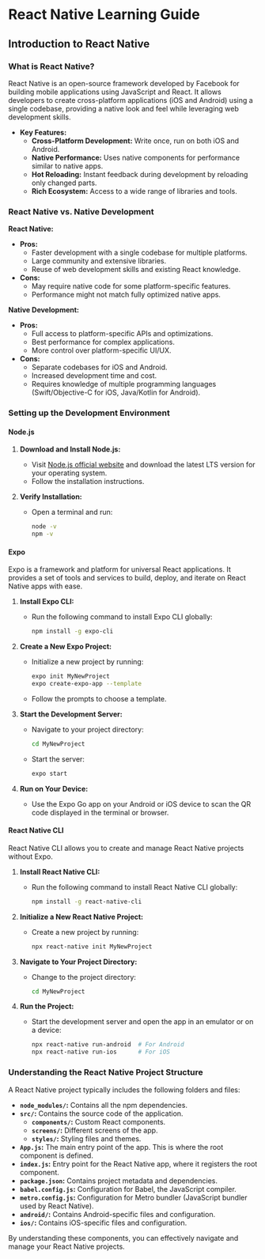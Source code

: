 # React Native Learning Guide

## Introduction to React Native

### What is React Native?

React Native is an open-source framework developed by Facebook for building mobile applications using JavaScript and React. It allows developers to create cross-platform applications (iOS and Android) using a single codebase, providing a native look and feel while leveraging web development skills.

- **Key Features:**
  - **Cross-Platform Development:** Write once, run on both iOS and Android.
  - **Native Performance:** Uses native components for performance similar to native apps.
  - **Hot Reloading:** Instant feedback during development by reloading only changed parts.
  - **Rich Ecosystem:** Access to a wide range of libraries and tools.

### React Native vs. Native Development

**React Native:**

- **Pros:**
  - Faster development with a single codebase for multiple platforms.
  - Large community and extensive libraries.
  - Reuse of web development skills and existing React knowledge.
- **Cons:**
  - May require native code for some platform-specific features.
  - Performance might not match fully optimized native apps.

**Native Development:**

- **Pros:**
  - Full access to platform-specific APIs and optimizations.
  - Best performance for complex applications.
  - More control over platform-specific UI/UX.
- **Cons:**
  - Separate codebases for iOS and Android.
  - Increased development time and cost.
  - Requires knowledge of multiple programming languages (Swift/Objective-C for iOS, Java/Kotlin for Android).

### Setting up the Development Environment

#### Node.js

1. **Download and Install Node.js:**

   - Visit [Node.js official website](https://nodejs.org/) and download the latest LTS version for your operating system.
   - Follow the installation instructions.

2. **Verify Installation:**
   - Open a terminal and run:
     ```bash
     node -v
     npm -v
     ```

#### Expo

Expo is a framework and platform for universal React applications. It provides a set of tools and services to build, deploy, and iterate on React Native apps with ease.

1. **Install Expo CLI:**

   - Run the following command to install Expo CLI globally:
     ```bash
     npm install -g expo-cli
     ```

2. **Create a New Expo Project:**

   - Initialize a new project by running:
     ```bash
     expo init MyNewProject
     expo create-expo-app --template
     ```
   - Follow the prompts to choose a template.

3. **Start the Development Server:**

   - Navigate to your project directory:
     ```bash
     cd MyNewProject
     ```
   - Start the server:
     ```bash
     expo start
     ```

4. **Run on Your Device:**
   - Use the Expo Go app on your Android or iOS device to scan the QR code displayed in the terminal or browser.

#### React Native CLI

React Native CLI allows you to create and manage React Native projects without Expo.

1. **Install React Native CLI:**

   - Run the following command to install React Native CLI globally:
     ```bash
     npm install -g react-native-cli
     ```

2. **Initialize a New React Native Project:**

   - Create a new project by running:
     ```bash
     npx react-native init MyNewProject
     ```

3. **Navigate to Your Project Directory:**

   - Change to the project directory:
     ```bash
     cd MyNewProject
     ```

4. **Run the Project:**
   - Start the development server and open the app in an emulator or on a device:
     ```bash
     npx react-native run-android  # For Android
     npx react-native run-ios      # For iOS
     ```

### Understanding the React Native Project Structure

A React Native project typically includes the following folders and files:

- **`node_modules/`:** Contains all the npm dependencies.
- **`src/`:** Contains the source code of the application.
  - **`components/`:** Custom React components.
  - **`screens/`:** Different screens of the app.
  - **`styles/`:** Styling files and themes.
- **`App.js`:** The main entry point of the app. This is where the root component is defined.
- **`index.js`:** Entry point for the React Native app, where it registers the root component.
- **`package.json`:** Contains project metadata and dependencies.
- **`babel.config.js`:** Configuration for Babel, the JavaScript compiler.
- **`metro.config.js`:** Configuration for Metro bundler (JavaScript bundler used by React Native).
- **`android/`:** Contains Android-specific files and configuration.
- **`ios/`:** Contains iOS-specific files and configuration.

By understanding these components, you can effectively navigate and manage your React Native projects.
